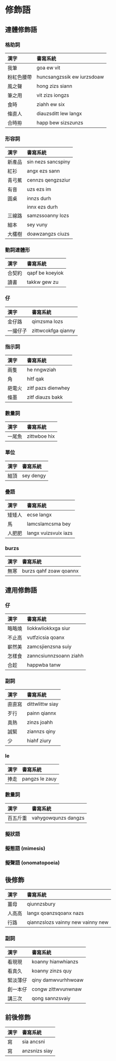 # 修飾語

## 連體修飾語

### 格助詞

| 漢字 | 書寫系統 |
| :--- | :--- |
| 我筆 | goa ew vit |
| 粉紅色腰帶 | huncsangzssik ew iurzsdoaw |
| 風之聲 | hong zizs siann |
| 筆之用 | vit zizs iongzs |
| 食時 | ziahh ew six |
| 條直人 | diauzsditt lew langx |
| 合時拵 | happ bew sizszunzs |

### 形容詞

| 漢字 | 書寫系統 |
| :--- | :--- |
| 新產品 | sin nezs sancspiny |
| 紅衫 | angx ezs sann |
| 青弓蕉 | cennzs qengzsziur |
| 有音 | uzs ezs im |
| 圓桌 | innzs durh |
|| innx ezs durh |
| 三線路 | samzssoanny lozs |
| 細本 | sey vuny |
| 大欉樹 | doawzangzs ciuzs |

### 動詞連體形

| 漢字 | 書寫系統 |
| :--- | :--- |
| 合契約 | qapf be koeyiok |
| 讀書 | takkw gew zu |

### 仔

| 漢字 | 書寫系統 |
| :--- | :--- |
| 金仔路 | qimzsma lozs |
| 一撮仔子 | zittwcokfga qianny |

### 指示詞

| 漢字 | 書寫系統 |
| :--- | :--- |
| 兩隻 | he nngwziah |
| 角 | hitf qak |
| 葩電火 | zitf pazs dienwhey |
| 條墨 | zitf diauzs bakk |

### 數量詞

| 漢字 | 書寫系統 |
| :--- | :--- |
| 一尾魚 | zittwboe hix |

### 單位

| 漢字 | 書寫系統 |
| :--- | :--- |
| 細頂 | sey dengy |

### 疊語

| 漢字 | 書寫系統 |
| :--- | :--- |
| 矮矮人 | ecse langx |
| 馬 | lamcslamcsma bey |
| 人肥肥 | langx vuizsvuix iazs |

### burzs

| 漢字 | 書寫系統 |
| :--- | :--- |
| 無寒 | burzs qahf zoaw qoannx |

## 連用修飾語

### 仔

| 漢字 | 書寫系統 |
| :--- | :--- |
| 略略燒 | liokkwliokkxga siur |
| 不止高 | vutfzicsia qoanx |
| 嶄然美 | zamcsjienzsna suiy |
| 怎樣食 | zanncsiunnzsoann ziahh |
| 合趁 | happwba tanw |

### 副詞

| 漢字 | 書寫系統 |
| :--- | :--- |
| 直直寫 | dittwlittw siay |
| 歹行 | painn qiannx |
| 真熱 | zinzs joahh |
| 誠緊 | ziannzs qiny |
| 少 | hiahf ziury |

### le

| 漢字 | 書寫系統 |
| :--- | :--- |
| 捧走 | pangzs le zauy |

### 數量詞

| 漢字 | 書寫系統 |
| :--- | :--- |
| 百五斤重 | vahygowqunzs dangzs |

### 擬狀語

### 擬態語 (mimesis)

### 擬聲語 (onomatopoeia)

## 後修飾

| 漢字 | 書寫系統 |
| :--- | :--- |
| 薑母 | qiunnzsbury |
| 人高高 | langx qoanzsqoanx nazs|
| 行路 | qiannzslozs vainny new vainny new |

### 副詞

| 漢字 | 書寫系統 |
| :--- | :--- |
| 看現現 | koanny hianwhianzs |
| 看真久 | koanny zinzs quy |
| 緊淡薄仔 | qiny damwvurhhwoaw |
| 創一本仔 | congw zittwvunwnaw|
| 講三次 | qong sannzsvaiy |

## 前後修飾

| 漢字 | 書寫系統 |
| :--- | :--- |
| 寫 | sia ancsni |
| 寫 | anzsnizs siay |
